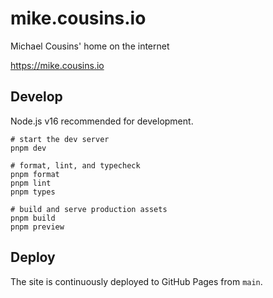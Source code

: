 # mike.cousins.io

Michael Cousins' home on the internet

<https://mike.cousins.io>

## Develop

Node.js v16 recommended for development.

```shell
# start the dev server
pnpm dev

# format, lint, and typecheck
pnpm format
pnpm lint
pnpm types

# build and serve production assets
pnpm build
pnpm preview
```

## Deploy

The site is continuously deployed to GitHub Pages from `main`.
